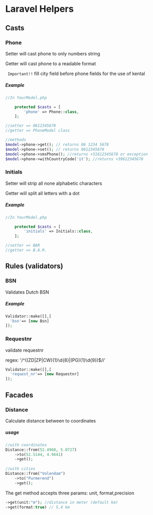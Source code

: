 # Laravel Helpers

## Casts

### Phone

Setter will cast phone to only numbers string

Getter will cast phone to a readable format

`` Important!!`` fill city field before phone fields for the use of kental

##### Example

```php
//In YourModel.php

    protected $casts = [
        'phone' => Phone::class,
    ];

//setter => 0612345678
//getter => PhoneModel class

//methods
$model->phone->get(); // returns 06 1234 5678
$model->phone->set(); // returns 0612345678
$model->phone->smsPhone(); //returns +31612345678 or exception
$model->phone->withCountryCode('it'); //returns +39612345678
```

### Initials

Setter will strip all none alphabetic characters

Getter will split all letters with a dot

##### Example

```php
//In YourModel.php

    protected $casts = [
        'initials' => Initials::class,
    ];

//setter => BAR
//getter => B.A.R.
```

## Rules (validators)

### BSN

Validates Dutch BSN

##### Example

```php
Validator::make([],[
  'bsn'=> [new Bsn]
]);
```

### Requestnr

validate requestnr

regex: '/^((ZD|ZP|CW){1}\d{8}|(PG){1}\d{9})$/i'

```php
Validator::make([],[
  'request_nr'=> [new Requestnr]
]);
```

## Facades

### Distance

Calculate distance between to coordinates

##### usage

```php
//with coordinates
Distance::from(52.4968, 5.0727)
    ->to(52.5144, 4.9641)
    ->get();
    
//with cities
Distance::from("Volendam")
    ->to("Purmerend")
    ->get();
```

The get method accepts three params: unit, format,precision

```php
->get(unit:"m"); //distance in meter (default km)
->get(format:true) // 5,4 km
```